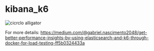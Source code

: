 # kibana_k6
![cicrclo alligator](https://github.com/gabrielnascimento2048/kibana_k6/assets/93552647/7fd68df9-5076-4c8f-b028-c43416233162)

For more details:
https://medium.com/@gabriel.nascimento2048/get-better-performance-insights-by-using-elasticsearch-and-k6-through-docker-for-load-testing-ff5b0324433a
